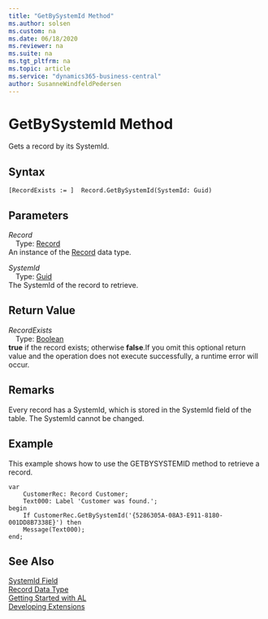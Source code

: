 ```yaml
---
title: "GetBySystemId Method"
ms.author: solsen
ms.custom: na
ms.date: 06/18/2020
ms.reviewer: na
ms.suite: na
ms.tgt_pltfrm: na
ms.topic: article
ms.service: "dynamics365-business-central"
author: SusanneWindfeldPedersen
---
```

[//]: # (START>DO_NOT_EDIT)
[//]: # (IMPORTANT:Do not edit any of the content between here and the END>DO_NOT_EDIT.)
[//]: # (Any modifications should be made in the .xml files in the ModernDev repo.)
# GetBySystemId Method
Gets a record by its SystemId.


## Syntax
```
[RecordExists := ]  Record.GetBySystemId(SystemId: Guid)
```
## Parameters
*Record*  
&emsp;Type: [Record](record-data-type.md)  
An instance of the [Record](record-data-type.md) data type.  

*SystemId*  
&emsp;Type: [Guid](../guid/guid-data-type.md)  
The SystemId of the record to retrieve.  


## Return Value
*RecordExists*  
&emsp;Type: [Boolean](../boolean/boolean-data-type.md)  
**true** if the record exists; otherwise **false**.If you omit this optional return value and the operation does not execute successfully, a runtime error will occur.    


[//]: # (IMPORTANT: END>DO_NOT_EDIT)
## Remarks

Every record has a SystemId, which is stored in the SystemId field of the table. The SystemId cannot be changed.

## Example
  
This example shows how to use the GETBYSYSTEMID method to retrieve a record.

```
var
    CustomerRec: Record Customer;
    Text000: Label 'Customer was found.';
begin
    If CustomerRec.GetBySystemId('{5286305A-08A3-E911-8180-001DD8B7338E}') then
    Message(Text000);
end;
```
## See Also

[SystemId Field](../../devenv-table-system-fields.md#systemid)  
[Record Data Type](record-data-type.md)  
[Getting Started with AL](../../devenv-get-started.md)  
[Developing Extensions](../../devenv-dev-overview.md)  